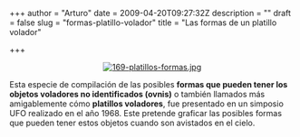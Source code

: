 +++
author = "Arturo"
date = 2009-04-20T09:27:32Z
description = ""
draft = false
slug = "formas-platillo-volador"
title = "Las formas de un platillo volador"

+++

<p align="center"><a href="http://www.project1947.com/shg/symposium/p229shapes.html"><img src="http://geeksan.com/wp-content/uploads/import/169-platillos-formas.jpg" alt="169-platillos-formas.jpg" /></a></p>


<p>Esta especie de compilación de las posibles <strong>formas que pueden tener los objetos voladores no identificados (ovnis)</strong> o también llamados más amigablemente cómo <strong>platillos voladores</strong>, fue presentado en un simposio UFO realizado en el año 1968. Este pretende graficar las posibles formas que pueden tener estos objetos cuando son avistados en el cielo.</p>